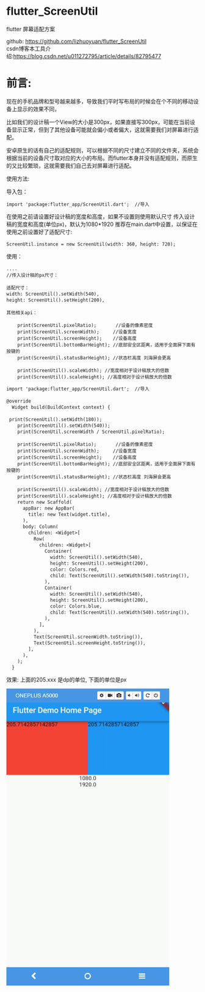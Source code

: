 
# flutter_ScreenUtil
flutter 屏幕适配方案

github: https://github.com/lizhuoyuan/flutter_ScreenUtil </br>
csdn博客本工具介绍:https://blog.csdn.net/u011272795/article/details/82795477

# 前言:

现在的手机品牌和型号越来越多，导致我们平时写布局的时候会在个不同的移动设备上显示的效果不同，

比如我们的设计稿一个View的大小是300px，如果直接写300px，可能在当前设备显示正常，但到了其他设备可能就会偏小或者偏大，这就需要我们对屏幕进行适配。

安卓原生的话有自己的适配规则，可以根据不同的尺寸建立不同的文件夹，系统会根据当前的设备尺寸取对应的大小的布局。而flutter本身并没有适配规则，而原生的又比较繁琐，这就需要我们自己去对屏幕进行适配。



使用方法:

导入包：
```
import 'package:flutter_app/ScreenUtil.dart';  //导入
```

在使用之前请设置好设计稿的宽度和高度，如果不设置则使用默认尺寸
传入设计稿的宽度和高度(单位px)，默认为1080*1920
推荐在main.dart中设置，以保证在使用之前设置好了适配尺寸:
```
ScreenUtil.instance = new ScreenUtil(width: 360, height: 720);
```

使用：
```
....
//传入设计稿的px尺寸：

适配尺寸：
width: ScreenUtil().setWidth(540),
height: ScreenUtil().setHeight(200),

其他相关api：

    print(ScreenUtil.pixelRatio);       //设备的像素密度
    print(ScreenUtil.screenWidth);     //设备宽度
    print(ScreenUtil.screenHeight);    //设备高度      
    print(ScreenUtil.bottomBarHeight); //底部安全区距离，适用于全面屏下面有按键的
    print(ScreenUtil.statusBarHeight); //状态栏高度 刘海屏会更高

    print(ScreenUtil().scaleWidth); //宽度相对于设计稿放大的倍数
    print(ScreenUtil().scaleHeight); //高度相对于设计稿放大的倍数

```

```
import 'package:flutter_app/ScreenUtil.dart';  //导入

@override
  Widget build(BuildContext context) { 
   
 print(ScreenUtil().setWidth(180));
    print(ScreenUtil().setWidth(540));
    print(ScreenUtil.screenWidth / ScreenUtil.pixelRatio);

    print(ScreenUtil.pixelRatio);       //设备的像素密度
    print(ScreenUtil.screenWidth);     //设备宽度
    print(ScreenUtil.screenHeight);    //设备高度      
    print(ScreenUtil.bottomBarHeight); //底部安全区距离，适用于全面屏下面有按键的
    print(ScreenUtil.statusBarHeight); //状态栏高度 刘海屏会更高

    print(ScreenUtil().scaleWidth); //宽度相对于设计稿放大的倍数
    print(ScreenUtil().scaleHeight); //高度相对于设计稿放大的倍数
    return new Scaffold(
      appBar: new AppBar(
        title: new Text(widget.title),
      ),
      body: Column(
        children: <Widget>[
          Row(
            children: <Widget>[
              Container(
                width: ScreenUtil().setWidth(540),
                height: ScreenUtil().setHeight(200),
                color: Colors.red,
                child: Text(ScreenUtil().setWidth(540).toString()),
              ),
              Container(
                width: ScreenUtil().setWidth(540),
                height: ScreenUtil().setHeight(200),
                color: Colors.blue,
                child: Text(ScreenUtil().setWidth(540).toString()),
              ),
            ],
          ),
          Text(ScreenUtil.screenWidth.toString()),
          Text(ScreenUtil.screenHeight.toString()),
        ],
      ),
    );
  }
```
效果:
上面的205.xxx 是dp的单位,
下面的单位是px

![效果](微信图片_20180921000611.png)

